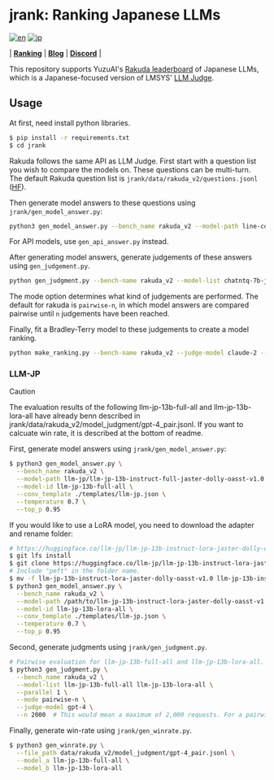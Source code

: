 # jrank: Ranking Japanese LLMs
[![en](https://img.shields.io/badge/lang-en-red.svg)](https://github.com/yuzu-ai/japanese-llm-ranking/blob/main/readme.md)
[![jp](https://img.shields.io/badge/lang-jp-yellow.svg)](https://github.com/yuzu-ai/japanese-llm-ranking/blob/main/readme_jp.md)

| [**Ranking**](https://yuzuai.jp/benchmark) |
[**Blog**](https://yuzuai.jp/blog/rakuda) |
[**Discord**](https://discord.com/invite/bHB9e2rq2r) |


This repository supports YuzuAI's [Rakuda leaderboard](https://yuzuai.jp/benchmark) of Japanese LLMs, which is a Japanese-focused version of LMSYS' [LLM Judge](https://github.com/lm-sys/FastChat/tree/main/fastchat/llm_judge).

## Usage

At first, need install python libraries.

```bash
$ pip install -r requirements.txt
$ cd jrank
```

Rakuda follows the same API as LLM Judge. First start with a question list you wish to compare the models on. These questions can be multi-turn. The default Rakuda question list is `jrank/data/rakuda_v2/questions.jsonl` ([HF](https://huggingface.co/datasets/yuzuai/rakuda-questions)).

Then generate model answers to these questions using `jrank/gen_model_answer.py`:

```bash
python3 gen_model_answer.py --bench_name rakuda_v2 --model-path line-corporation/japanese-large-lm-1.7b-instruction-sft --model-id line-1.7b --conv_template ./templates/line.json
```

For API models, use `gen_api_answer.py` instead.

After generating model answers, generate judgements of these answers using `gen_judgement.py`.

```bash
python gen_judgment.py --bench-name rakuda_v2 --model-list chatntq-7b-jpntuned claude-2 gpt-3.5-turbo-0301-20230614 gpt-4-20230713 elyza-7b-fast-instruct elyza-7b-instruct jslm7b-instruct-alpha line-3.6b-sft rinna-3.6b-ppo rinna-3.6b-sft rwkv-world-jp-v1 stablebeluga2 weblab-10b-instruction-sft super-trin --parallel 2 --mode pairwise-n --judge-model claude-2 --n 2000
```

The mode option determines what kind of judgements are performed. The default for rakuda is `pairwise-n`, in which model answers are compared pairwise until `n` judgements have been reached.

Finally, fit a Bradley-Terry model to these judgements to create a model ranking.
```bash
python make_ranking.py --bench-name rakuda_v2 --judge-model claude-2 --mode pairwise --compute mle --make-charts --bootstrap-n 500 --plot-skip-list rinna-3.6b-sft super-trin elyza-7b-instruct
```

### LLM-JP

> [!CAUTION]
> The evaluation results of the following llm-jp-13b-full-all and llm-jp-13b-lora-all have already benn described in jrank/data/rakuda_v2/model_judgment/gpt-4_pair.jsonl.
> If you want to calcuate win rate, it is described at the bottom of readme.

First, generate model answers using `jrank/gen_model_answer.py`:

```bash
$ python3 gen_model_answer.py \
  --bench_name rakuda_v2 \
  --model-path llm-jp/llm-jp-13b-instruct-full-jaster-dolly-oasst-v1.0 \
  --model-id llm-jp-13b-full-all \
  --conv_template ./templates/llm-jp.json \
  --temperature 0.7 \
  --top_p 0.95
```

If you would like to use a LoRA model, you need to download the adapter and rename folder:

```bash
# https://huggingface.co/llm-jp/llm-jp-13b-instruct-lora-jaster-dolly-oasst-v1.0
$ git lfs install
$ git clone https://huggingface.co/llm-jp/llm-jp-13b-instruct-lora-jaster-dolly-oasst-v1.0
# Include "peft" in the folder name.
$ mv -f llm-jp-13b-instruct-lora-jaster-dolly-oasst-v1.0 llm-jp-13b-instruct-lora-jaster-dolly-oasst-v1.0-peft
$ python3 gen_model_answer.py \
  --bench_name rakuda_v2 \
  --model-path /path/to/llm-jp-13b-instruct-lora-jaster-dolly-oasst-v1.0-peft \
  --model-id llm-jp-13b-lora-all \
  --conv_template ./templates/llm-jp.json \
  --temperature 0.7 \
  --top_p 0.95
```

Second, generate judgments using `jrank/gen_judgment.py`.

```bash
# Pairwise evaluation for llm-jp-13b-full-all and llm-jp-13b-lora-all.
$ python3 gen_judgment.py \
  --bench_name rakuda_v2 \
  --model-list llm-jp-13b-full-all llm-jp-13b-lora-all \
  --parallel 1 \
  --mode pairwise-n \
  --judge-model gpt-4 \
  --n 2000  # This would mean a maximum of 2,000 requests. For a pairwised evaluation of 2 models, that would be 80 cases.
```

Finally, generate win-rate using `jrank/gen_winrate.py`.

```bash
$ python3 gen_winrate.py \
  --file_path data/rakuda_v2/model_judgment/gpt-4_pair.jsonl \
  --model_a llm-jp-13b-full-all \
  --model_b llm-jp-13b-lora-all
```
